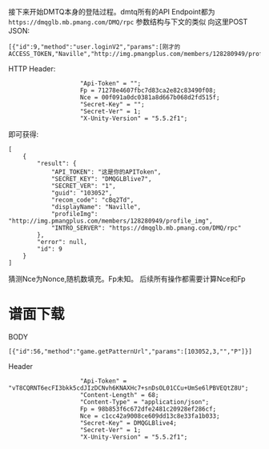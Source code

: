 接下来开始DMTQ本身的登陆过程。dmtq所有的API Endpoint都为`https://dmqglb.mb.pmang.com/DMQ/rpc`
参数结构与下文的类似
向这里POST JSON:
```
[{"id":9,"method":"user.loginV2","params":[刚才的ACCESS_TOKEN,"Naville","http://img.pmangplus.com/members/128280949/profile_img","1.0.11","iOS"]}]
```
HTTP Header:
```
	                "Api-Token" = "";
	                Fp = 71278e4607fbc7d83ca2e82c83490f08;
	                Nce = 00f091a0dc0381a8d667b068d2fd515f;
	                "Secret-Key" = "";
	                "Secret-Ver" = 1;
	                "X-Unity-Version" = "5.5.2f1";
```
即可获得:
```
[
	{
		"result": {
			"API_TOKEN": "这是你的APIToken",
			"SECRET_KEY": "DMQGLBlive7",
			"SECRET_VER": "1",
			"guid": "103052",
			"recom_code": "cBq2Td",
			"displayName": "Naville",
			"profileImg": "http://img.pmangplus.com/members/128280949/profile_img",
			"INTRO_SERVER": "https://dmqglb.mb.pmang.com/DMQ/rpc"
		},
		"error": null,
		"id": 9
	}
]
```
猜测Nce为Nonce,随机数填充。Fp未知。
后续所有操作都需要计算Nce和Fp

# 谱面下载
BODY 

```
[{"id":56,"method":"game.getPatternUrl","params":[103052,3,"","P"]}]
```

Header

```
	                "Api-Token" = "vT8CQRNT6ecFI3bkk5cdJIzDCNvh6KNAXHc7+snDsOL01CCu+UmSe6lPBVEQtZ8U";
	                "Content-Length" = 68;
	                "Content-Type" = "application/json";
	                Fp = 98b853f6c672dfe2481c20928ef286cf;
	                Nce = c1cc42a9008ce609dd13c8e33fa1b033;
	                "Secret-Key" = DMQGLBlive4;
	                "Secret-Ver" = 1;
	                "X-Unity-Version" = "5.5.2f1";

```

